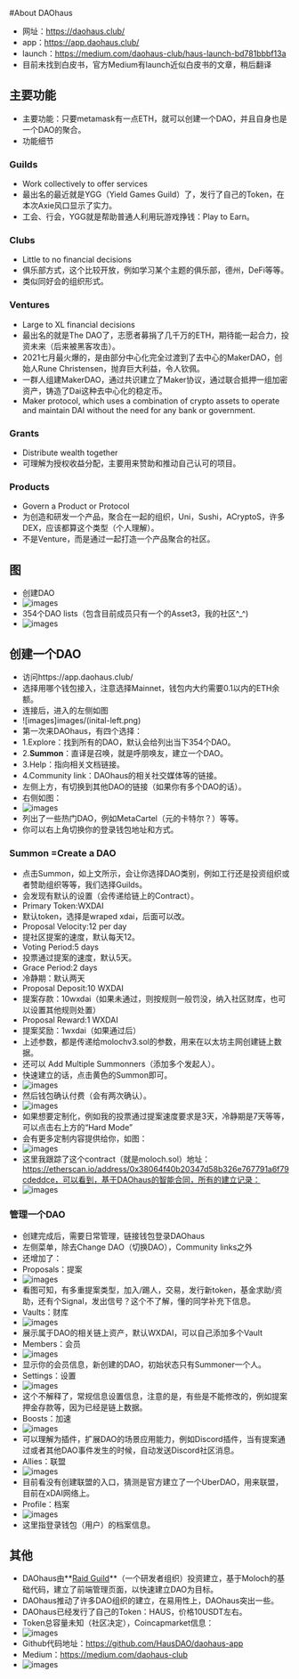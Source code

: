 #About DAOhaus
+ 网址：https://daohaus.club/
+ app：https://app.daohaus.club/
+ launch：https://medium.com/daohaus-club/haus-launch-bd781bbbf13a
+ 目前未找到白皮书，官方Medium有launch近似白皮书的文章，稍后翻译
## 主要功能
+ 主要功能：只要metamask有一点ETH，就可以创建一个DAO，并且自身也是一个DAO的聚合。
+ 功能细节
### Guilds
+ Work collectively to offer services
+ 最出名的最近就是YGG（Yield Games Guild）了，发行了自己的Token，在本次Axie风口显示了实力。
+ 工会、行会，YGG就是帮助普通人利用玩游戏挣钱：Play to Earn。

### Clubs
+ Little to no financial decisions
+ 俱乐部方式，这个比较开放，例如学习某个主题的俱乐部，德州，DeFi等等。
+ 类似同好会的组织形式。

### Ventures
+ Large to XL financial decisions
+ 最出名的就是The DAO了，志愿者募捐了几千万的ETH，期待能一起合力，投资未来（后来被黑客攻击）。
+ 2021七月最火爆的，是由部分中心化完全过渡到了去中心的MakerDAO，创始人Rune Christensen，抛弃巨大利益，令人钦佩。
+ 一群人组建MakerDAO，通过共识建立了Maker协议，通过联合抵押一组加密资产，铸造了Dai这种去中心化的稳定币。
+ Maker protocol, which uses a combination of crypto assets to operate and maintain DAI without the need for any bank or government. 


### Grants
+ Distribute wealth together
+ 可理解为授权收益分配，主要用来赞助和推动自己认可的项目。

### Products
+ Govern a Product or Protocol
+ 为创造和研发一个产品，聚合在一起的组织，Uni，Sushi，ACryptoS，许多DEX，应该都算这个类型（个人理解）。
+ 不是Venture，而是通过一起打造一个产品聚合的社区。
## 图
+ 创建DAO
+ ![images](https://www.asset3.org/images/oss/daohaus-summon.png)
+ 354个DAO lists（包含目前成员只有一个的Asset3，我的社区^_^)
+ ![images](https://www.asset3.org/images/oss/daohaus-dao-list.png)

  
## 创建一个DAO
+ 访问https://app.daohaus.club/
+ 选择用哪个钱包接入，注意选择Mainnet，钱包内大约需要0.1以内的ETH余额。
+ 连接后，进入的左侧如图
+ ![images]images/(inital-left.png)
+ 第一次来DAOhaus，有四个选择：
+ 1.Explore：找到所有的DAO，默认会给列出当下354个DAO。
+ 2.**Summon**：直译是召唤，就是呼朋唤友，建立一个DAO。
+ 3.Help：指向相关文档链接。
+ 4.Community link：DAOhaus的相关社交媒体等的链接。
+ 左侧上方，有切换到其他DAO的链接（如果你有多个DAO的话）。
+ 右侧如图：
+ ![images](images/inital-right.png)
+ 列出了一些热门DAO，例如MetaCartel（元的卡特尔？）等等。
+ 你可以右上角切换你的登录钱包地址和方式。
### Summon =Create a DAO
+ 点击Summon，如上文所示，会让你选择DAO类别，例如工行还是投资组织或者赞助组织等等，我们选择Guilds。
+ 会发现有默认的设置（会传递给链上的Contract）。
+ Primary Token:WXDAI
+ 默认token，选择是wraped xdai，后面可以改。
+ Proposal Velocity:12 per day
+ 提社区提案的速度，默认每天12。
+ Voting Period:5 days
+ 投票通过提案的速度，默认5天。
+ Grace Period:2 days
+ 冷静期：默认两天
+ Proposal Deposit:10 WXDAI
+ 提案存款：10wxdai（如果未通过，则按规则一般罚没，纳入社区财库，也可以设置其他规则处置）
+ Proposal Reward:1 WXDAI
+ 提案奖励：1wxdai（如果通过后）
+ 上述参数，都是传递给molochv3.sol的参数，用来在以太坊主网创建链上数据。
+ 还可以 Add Multiple Summonners（添加多个发起人）。
+ 快速建立的话，点击黄色的Summon即可。
+ ![images](images/summon.png)
+ 然后钱包确认付费（会有两次确认）。
+ ![images](images/summon-2.png)
+ 如果想要定制化，例如我的投票通过提案速度要求是3天，冷静期是7天等等，可以点击右上方的“Hard Mode”
+ 会有更多定制内容提供给你，如图：
+ ![images](images/hard-mode.png)
+ 这里我跟踪了这个contract（就是moloch.sol）地址：https://etherscan.io/address/0x38064f40b20347d58b326e767791a6f79cdeddce，可以看到，基于DAOhaus的智能合同，所有的建立记录：
+ ![images](images/contracts.png)
### 管理一个DAO
+ 创建完成后，需要日常管理，链接钱包登录DAOhaus
+ 左侧菜单，除去Change DAO（切换DAO），Community links之外
+ 还增加了：
+ Proposals：提案
+ ![images](images/proposals.png)
+ 看图可知，有多重提案类型，加入/踢人，交易，发行新token，基金求助/资助，还有个Signal，发出信号？这个不了解，懂的同学补充下信息。
+ Vaults：财库
+ ![images](images/vaults.png)
+ 展示属于DAO的相关链上资产，默认WXDAI，可以自己添加多个Vault
+ Members：会员
+ ![images](images/members.png)
+ 显示你的会员信息，新创建的DAO，初始状态只有Summoner一个人。
+ Settings：设置
+ ![images](images/settings.png)
+ 这个不解释了，常规信息设置信息，注意的是，有些是不能修改的，例如提案押金存款等，因为已经是链上数据。
+ Boosts：加速
+ ![images](images/boosts.png)
+ 可以理解为插件，扩展DAO的场景应用能力，例如Discord插件，当有提案通过或者其他DAO事件发生的时候，自动发送Discord社区消息。
+ Allies：联盟
+ ![images](images/allies.png)
+ 目前看没有创建联盟的入口，猜测是官方建立了一个UberDAO，用来联盟，目前在xDAI网络上。
+ Profile：档案
+ ![images](images/profile.png)
+ 这里指登录钱包（用户）的档案信息。
## 其他

+ DAOhaus由**[Raid Guild](images/https://raidguild.org/)**（一个研发者组织）投资建立，基于Moloch的基础代码，建立了前端管理页面，以快速建立DAO为目标。
+ DAOhaus推动了许多DAO组织的建立，在易用性上，DAOhaus突出一些。
+ DAOhaus已经发行了自己的Token：HAUS，价格10USDT左右。
+ Token总容量未知（社区决定），Coincapmarket信息：
+ ![images](images/cap-haus.png)
+ Github代码地址：https://github.com/HausDAO/daohaus-app
+ Medium：https://medium.com/daohaus-club
+ ![images](images/medium.png)